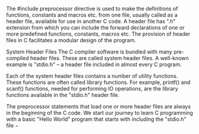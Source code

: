 The #include preprocessor directive is used to make the definitions of functions, constants and macros etc. from one file, usually called as a header file, available for use in another C code. A header file has ".h" extension from which you can include the forward declarations of one or more predefined functions, constants, macros etc. The provision of header files in C facilitates a modular design of the program.

System Header Files
The C compiler software is bundled with many pre-compiled header files. These are called system header files. A well-known example is "stdio.h" – a header file included in almost every C program.

Each of the system header files contains a number of utility functions. These functions are often called library functions. For example, printf() and scanf() functions, needed for performing IO operations, are the library functions available in the "stdio.h" header file.

The preprocessor statements that load one or more header files are always in the beginning of the C code. We start our journey to learn C programming with a basic "Hello World" program that starts with including the "stdio.h" file −